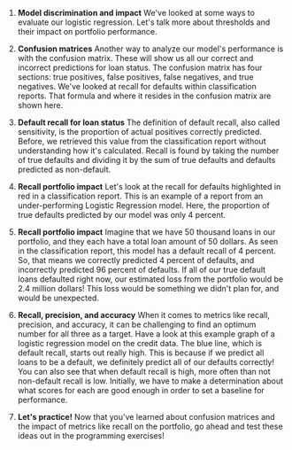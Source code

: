 1. **Model discrimination and impact**
We've looked at some ways to evaluate our logistic regression. Let's talk more about thresholds and their impact on portfolio performance.

2. **Confusion matrices**
Another way to analyze our model's performance is with the confusion matrix. These will show us all our correct and incorrect predictions for loan status. The confusion matrix has four sections: true positives, false positives, false negatives, and true negatives. We've looked at recall for defaults within classification reports. That formula and where it resides in the confusion matrix are shown here.

3. **Default recall for loan status**
The definition of default recall, also called sensitivity, is the proportion of actual positives correctly predicted. Before, we retrieved this value from the classification report without understanding how it's calculated. Recall is found by taking the number of true defaults and dividing it by the sum of true defaults and defaults predicted as non-default.

4. **Recall portfolio impact**
Let's look at the recall for defaults highlighted in red in a classification report. This is an example of a report from an under-performing Logistic Regression model. Here, the proportion of true defaults predicted by our model was only 4 percent.

5. **Recall portfolio impact**
Imagine that we have 50 thousand loans in our portfolio, and they each have a total loan amount of 50 dollars. As seen in the classification report, this model has a default recall of 4 percent. So, that means we correctly predicted 4 percent of defaults, and incorrectly predicted 96 percent of defaults. If all of our true default loans defaulted right now, our estimated loss from the portfolio would be 2.4 million dollars! This loss would be something we didn't plan for, and would be unexpected.

6. **Recall, precision, and accuracy**
When it comes to metrics like recall, precision, and accuracy, it can be challenging to find an optimum number for all three as a target. Have a look at this example graph of a logistic regression model on the credit data. The blue line, which is default recall, starts out really high. This is because if we predict all loans to be a default, we definitely predict all of our defaults correctly! You can also see that when default recall is high, more often than not non-default recall is low. Initially, we have to make a determination about what scores for each are good enough in order to set a baseline for performance.

7. **Let's practice!**
Now that you've learned about confusion matrices and the impact of metrics like recall on the portfolio, go ahead and test these ideas out in the programming exercises!